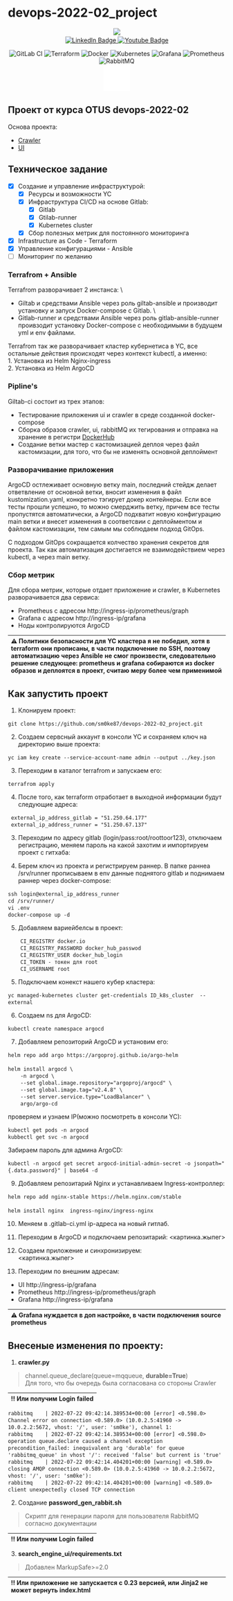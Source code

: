 # devops-2022-02_project

<div id="header" align="center">
  <img src="https://media.giphy.com/media/5eLDrEaRGHegx2FeF2/giphy.gif" width="180"/>
</div>
<div id="badge" align="center">
  <a href="https://www.linkedin.com/in/%D1%81%D0%B5%D1%80%D0%B3%D0%B5%D0%B9-%D0%B0%D0%BB%D0%B8%D0%BC%D0%BE%D0%B2-a4522568/">
  <img src="https://img.shields.io/badge/LinkedIn-blue?style=for-the-badge&logo=linkedin&logoColor=white" alt="LinkedIn Badge"/>
  </a>
  <a href="https://spb.hh.ru/resume/b509aa89ff01dcae2a0039ed1f55716850524a">
  <img src="https://img.shields.io/badge/HH.RU-red?style=for-the-badge" alt="Youtube Badge"/>
  <a>
</div>

<div id="Tech_bages" align="center">

![GitLab CI](https://img.shields.io/badge/gitlab%20ci-%23181717.svg?style=for-the-badge&logo=gitlab&logoColor=white) ![Terraform](https://img.shields.io/badge/terraform-%235835CC.svg?style=for-the-badge&logo=terraform&logoColor=white) ![Docker](https://img.shields.io/badge/docker-%230db7ed.svg?style=for-the-badge&logo=docker&logoColor=white) ![Kubernetes](https://img.shields.io/badge/kubernetes-%23326ce5.svg?style=for-the-badge&logo=kubernetes&logoColor=white) ![Grafana](https://img.shields.io/badge/grafana-%23F46800.svg?style=for-the-badge&logo=grafana&logoColor=white) ![Prometheus](https://img.shields.io/badge/Prometheus-E6522C?style=for-the-badge&logo=Prometheus&logoColor=white) ![RabbitMQ](https://img.shields.io/badge/Rabbitmq-FF6600?style=for-the-badge&logo=rabbitmq&logoColor=white)
<br>
![YandexCloud](./icon_white_circ.svg)

</div>

## Проект от курса OTUS devops-2022-02
Основа проекта:
* [Crawler](https://github.com/express42/search_engine_crawler "Crawler")
* [UI](https://github.com/express42/search_engine_ui "UI")

## Техническое задание

- [x] Создание и управление инфраструктурой:
    - [x] Ресурсы и возможности YC
    - [x] Инфраструктура CI/CD на основе Gitlab:
        - [x] Gitlab
        - [x] Gtilab-runner
        - [x] Kubernetes сluster 
    - [x] Сбор полезных метрик для постоянного мониторинга

- [x] Infrastructure as Code - Terraform
- [x] Управление конфигурациями - Ansible
- [ ] Мониторинг по желанию

### Terrafrom + Ansible
Terrafrom разворачивает 2 инстанса: \
  * Giltab и средствами Ansible через роль giltab-ansible и производит установку и запуск Docker-compose c Gitlab. \
  * Gitlab-runner и средствами Ansible через роль 
    gitlab-ansible-runner проивзодит установку Docker-compose с необходимыми в будущем yml и env файлами.

Terrafrom так же разворачивает кластер кубернетиса в YC, все остальные действия происходят через контекст kubectl, а именно: \
    1. Установка из Helm Nginx-ingress \
    2. Установка из Helm ArgoCD

### Pipline's
Giltab-ci состоит из трех этапов:
* Тестирование приложения ui и crawler в среде созданной docker-compose
* Сборка образов crawler, ui, rabbitMQ их тегирования и отправка на хранение в регистри [DockerHub](https://hub.docker.com/u/sm0ke87 "DockerHub by sm0ke87")
* Создание ветки мастер с кастомизацией деплоя через файл кастомизации, для того, что бы не изменять основной деплоймент

### Разворачивание приложения
ArgoCD остлеживает основную ветку main, последний стейдж делает ответвление от основной ветки, вносит изменения в файл kustomization.yaml, конкретно тэгирует докер контейнеры. Если все тесты прошли успешно, то можно смерджить ветку, причем все тесты пропустятся автоматически, а ArgoCD подхватит новую конфигурацию main ветки и внесет изменения в соответсвии с деплойментом и файлом кастомизации, тем самым мы соблюдаем подход GitOps.

С подходом GitOps сокращается колчество хранения секретов для проекта. Так как автоматизация достигается не взаимодействием через kubectl, а через main ветку.

### Сбор метрик
Для сбора метрик, которые отдает приложение и crawler, в Kubernetes разворачивается два сервиса:

* Prometheus c адресом http://ingress-ip/prometheus/graph
* Grafana с адресом http://ingress-ip/grafana
* Ноды контролируются ArgoCD

|:warning: Политики безопасности для YC кластера я не победил, хотя в terraform они прописаны, в части подключение по SSH, поэтому автоматизацию через Ansible не смог произвести, следовательно решение следующее: prometheus и grafana собираются из docker образов и деплоятся в проект, считаю меру более чем применимой|
| :--- |


## Как запустить проект
1) Клонируем проект:
```
git clone https://github.com/sm0ke87/devops-2022-02_project.git
``` 
2) Создаем сервсный аккаунт в консоли YC и сохраняем ключ на директорию выше проекта:
```
yc iam key create --service-account-name admin --output ../key.json
```
3) Переходим в каталог terrafrom и запускаем его:
```
terrafrom apply
```
4) После того, как terraform отработает в выходной информации будут следующие адреса:
```
 external_ip_address_gitlab = "51.250.64.177"
 external_ip_address_runner = "51.250.67.137"
```

3) Переходим по адресу gitlab (login/pass:root/roottoor123), отключаем регистрацию, меняем пароль на какой захотим и импортируем проект с гитхаба:

4) Берем ключ из проекта и регистрируем раннер. В папке раннеа /srv/runner прописываем в env данные поднятого gitlab и поднимаем раннер через docker-compose:
```
ssh login@external_ip_address_runner
cd /srv/runner/
vi .env
docker-compose up -d
```


5) Добавляем вариейбелсы в проект:
```
    CI_REGISTRY docker.io
    CI_REGISTRY_PASSWORD docker_hub_passwod
    CI_REGISTRY_USER docker_hub_login
    CI_TOKEN - токен для root
    CI_USERNAME root
```
5) Подключаем конекст нашего кубер кластера:
```
yc managed-kubernetes cluster get-credentials ID_k8s_cluster  --external
```
6) Создаем ns для ArgoCD: 
```
kubectl create namespace argocd
```
7) Добавляем репозиторий ArgoCD и установим его: 
```
helm repo add argo https://argoproj.github.io/argo-helm

helm install argocd \
	-n argocd \
	--set global.image.repository="argoproj/argocd" \
	--set global.image.tag="v2.4.8" \
	--set server.service.type="LoadBalancer" \
	argo/argo-cd
```

проверяем и узнаем IP(можно посмотреть в консоли YC):

```
kubectl get pods -n argocd
kubbectl get svc -n argocd
```

Забираем пароль для админа ArgoCD:
```
kubectl -n argocd get secret argocd-initial-admin-secret -o jsonpath="{.data.password}" | base64 -d
```

9) Добавляем репозитарий Nginx и устанавливаем Ingress-контроллер:
```
helm repo add nginx-stable https://helm.nginx.com/stable

helm install nginx  ingress-nginx/ingress-nginx
```

10) Меняем в .gitlab-ci.yml ip-адреса на новый гитлаб.

11) Переходим в ArgoCD и подключаем репозитарий:
<картинка.жыпег>

12) Создаем приложение и синхронизируем: \
<картинка.жыпег>

13) Переходим по внешним адресам:
* UI  http://ingress-ip/grafana
* Prometheus http://ingress-ip/prometheus/graph
* Grafana  http://ingress-ip/grafana

|:warning: Grafana нуждается в доп настройке, в части подключения source prometheus|
| :--- |

## Внесеные изменения по проекту:
1. **crawler.py** 
> channel.queue_declare(queue=mqqueue, **durable=True**) \
Для того, что бы очередь была согласована со стороны Crawler

| :bangbang: Или получим Login failed |
| :--- |

```service-acc
rabbitmq    | 2022-07-22 09:42:14.389534+00:00 [error] <0.598.0> Channel error on connection <0.589.0> (10.0.2.5:41960 -> 10.0.2.2:5672, vhost: '/', user: 'sm0ke'), channel 1:
rabbitmq    | 2022-07-22 09:42:14.389534+00:00 [error] <0.598.0> operation queue.declare caused a channel exception precondition_failed: inequivalent arg 'durable' for queue 'rabbitmq_queue' in vhost '/': received 'false' but current is 'true'
rabbitmq    | 2022-07-22 09:42:14.404201+00:00 [warning] <0.589.0> closing AMQP connection <0.589.0> (10.0.2.5:41960 -> 10.0.2.2:5672, vhost: '/', user: 'sm0ke'):
rabbitmq    | 2022-07-22 09:42:14.404201+00:00 [warning] <0.589.0> client unexpectedly closed TCP connection
```
2. Создание **password_gen_rabbit.sh**
> Скрипт для генерации пароля для пользователя RabbitMQ согласно документации

| :bangbang: Или получим Login failed |
| :--- |

3. **search_engine_ui/requirements.txt**
> Добавлен MarkupSafe>=2.0

|:bangbang: Или приложение не запускается с 0.23 версией, или Jinja2 не может вернуть index.html |
| :--- |

